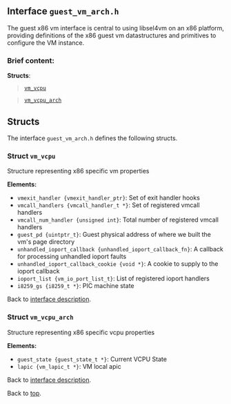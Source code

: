 <!--
     Copyright 2020, Data61, CSIRO (ABN 41 687 119 230)

     SPDX-License-Identifier: CC-BY-SA-4.0
-->

## Interface `guest_vm_arch.h`

The guest x86 vm interface is central to using libsel4vm on an x86 platform, providing definitions of the x86 guest vm
datastructures and primitives to configure the VM instance.

### Brief content:



**Structs**:

> [`vm_vcpu`](#struct-vm_vcpu)

> [`vm_vcpu_arch`](#struct-vm_vcpu_arch)


## Structs

The interface `guest_vm_arch.h` defines the following structs.

### Struct `vm_vcpu`

Structure representing x86 specific vm properties

**Elements:**

- `vmexit_handler {vmexit_handler_ptr}`: Set of exit handler hooks
- `vmcall_handlers {vmcall_handler_t *}`: Set of registered vmcall handlers
- `vmcall_num_handler {unsigned int}`: Total number of registered vmcall handlers
- `guest_pd {uintptr_t}`: Guest physical address of where we built the vm's page directory
- `unhandled_ioport_callback {unhandled_ioport_callback_fn}`: A callback for processing unhandled ioport faults
- `unhandled_ioport_callback_cookie {void *}`: A cookie to supply to the ioport callback
- `ioport_list {vm_io_port_list_t}`: List of registered ioport handlers
- `i8259_gs {i8259_t *}`: PIC machine state

Back to [interface description](#interface-guest_vm_archh).

### Struct `vm_vcpu_arch`

Structure representing x86 specific vcpu properties

**Elements:**

- `guest_state {guest_state_t *}`: Current VCPU State
- `lapic {vm_lapic_t *}`: VM local apic

Back to [interface description](#interface-guest_vm_archh).


Back to [top](#).

